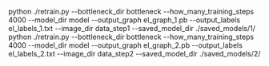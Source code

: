 python ./retrain.py --bottleneck_dir bottleneck --how_many_training_steps 4000 --model_dir model --output_graph el_graph_1.pb --output_labels el_labels_1.txt --image_dir data_step1 --saved_model_dir ./saved_models/1/
python ./retrain.py --bottleneck_dir bottleneck --how_many_training_steps 4000 --model_dir model --output_graph el_graph_2.pb --output_labels el_labels_2.txt --image_dir data_step2 --saved_model_dir ./saved_models/2/